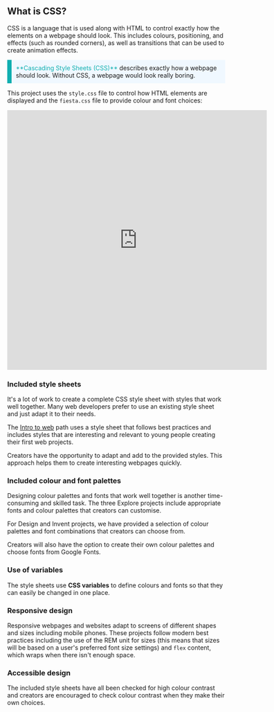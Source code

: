 ## What is CSS?

CSS is a language that is used along with HTML to control exactly how the elements on a webpage should look. This includes colours, positioning, and effects (such as rounded corners), as well as transitions that can be used to create animation effects.

<p style="border-left: solid; border-width:10px; border-color: #0faeb0; background-color: aliceblue; padding: 10px;">
<span style="color: #0faeb0">**Cascading Style Sheets (CSS)**</span> describes exactly how a webpage should look. Without CSS, a webpage would look really boring. 
</p>

This project uses the `style.css` file to control how HTML elements are displayed and the `fiesta.css` file to provide colour and font choices:

<iframe src="https://editor.raspberrypi.org/en/embed/viewer/gswd-example-2" width="600" height="600" frameborder="0" marginwidth="0" marginheight="0" allowfullscreen> </iframe>

### Included style sheets

It's a lot of work to create a complete CSS style sheet with styles that work well together. Many web developers prefer to use an existing style sheet and just adapt it to their needs.

The [Intro to web](https://projects.raspberrypi.org/en/pathways/web-intro) path uses a style sheet that follows best practices and includes styles that are interesting and relevant to young people creating their first web projects.

Creators have the opportunity to adapt and add to the provided styles. This approach helps them to create interesting webpages quickly.

### Included colour and font palettes

Designing colour palettes and fonts that work well together is another time-consuming and skilled task. The three Explore projects include appropriate fonts and colour palettes that creators can customise.

For Design and Invent projects, we have provided a selection of colour palettes and font combinations that creators can choose from.

Creators will also have the option to create their own colour palettes and choose fonts from Google Fonts.

### Use of variables

The style sheets use **CSS variables** to define colours and fonts so that they can easily be changed in one place.

### Responsive design

Responsive webpages and websites adapt to screens of different shapes and sizes including mobile phones. These projects follow modern best practices including the use of the REM unit for sizes (this means that sizes will be based on a user's preferred font size settings) and `flex` content, which wraps when there isn't enough space.

### Accessible design

The included style sheets have all been checked for high colour contrast and creators are encouraged to check colour contrast when they make their own choices.
